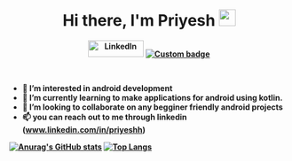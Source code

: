 <p>
  <h1 align="center"><b>Hi there, I'm Priyesh <img src="https://media.giphy.com/media/Q7SKqn3G97xpmfSOvG/giphy.gif" alt="" width="30" height="30"></h1>
</p>
<!---<img src="C:\Users\priyesh sinha\Downloads\giphy.gif" alt="My Project GIF" width="100" height="100">--->
  <p align="center">
<a href="https://www.linkedin.com/in/priyeshh/" target="_blank"><img alt="LinkedIn" src="https://img.shields.io/badge/-LinkedIn-0077B5?style=flat-square&logo=Linkedin&logoColor=white" width=100 height= 30></a>
 <a href="https://www.instagram.com/me.priiyesh/" target="_blank"> <img alt="Custom badge" src="https://img.shields.io:/endpoint?label=instagram&logo=instagram&logoColor=instagram&style=social&url=https%3A%2F%2Fwww.instagram.com%2Fme.priiyesh%2F"></a>
</p>
<br />
 
- 👀 I’m interested in android development
- 🌱 I’m currently learning to make applications for android using kotlin.
- 💞️ I’m looking to collaborate on any begginer friendly android projects
- 📫 you can reach out to me through linkedin (www.linkedin.com/in/priyeshh)

<!---
priyesh0071/priyesh0071 is a ✨ special ✨ repository because its `README.md` (this file) appears on your GitHub profile.
You can click the Preview link to take a look at your changes.
--->
[![Anurag's GitHub stats](https://github-readme-stats.vercel.app/api?username=priyesh0071&hide=stars&count_private=true&show_icons=true&theme=tokyonight)](https://github.com/anuraghazra/github-readme-stats)
[![Top Langs](https://github-readme-stats.vercel.app/api/top-langs/?username=priyesh0071&layout=compact&theme=tokyonight&langs_count=8)](https://github.com/anuraghazra/github-readme-stats)
